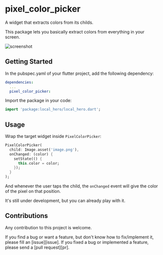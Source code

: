 # pixel_color_picker

A widget that extracts colors from its childs.

This package lets you basically extract colors from everything in your screen.

![screenshot][screenshot]

## Getting Started

In the pubspec.yaml of your flutter project, add the following dependency:

```yaml
dependencies:
  ...
  pixel_color_picker:
```

Import the package in your code:

```dart
import 'package:local_hero/local_hero.dart';
```

## Usage

Wrap the target widget inside `PixelColorPicker`:

```dart
PixelColorPicker(
  child: Image.asset('image.png'),
  onChanged: (color) {
    setState(() {
      this.color = color;
    });
  }
);
```

And whenever the user taps the child, the `onChanged` event will give the color of the pixel on that position.

It's still under development, but you can already play with it.

## Contributions

Any contribution to this project is welcome.

If you find a bug or want a feature, but don't know how to fix/implement it, please fill an [issue][issue].
If you fixed a bug or implemented a feature, please send a [pull request][pr].

<!--Links-->
[pub_badge]: https://img.shields.io/pub/v/pixel_color_picker.svg
[pub]: https://pub.dartlang.org/packages/pixel_color_picker
[issues]: https://github.com/e200/pixel_color_picker/issues
[pull_requests]: https://github.com/e200/pixel_color_picker/pulls
[screenshot]: https://raw.githubusercontent.com/e200/pixel_color_picker/master/packages/screenshots/screenshot.gif
